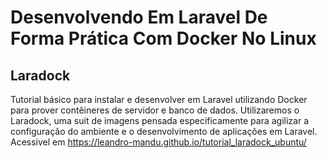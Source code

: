 # Desenvolvendo Em Laravel De Forma Prática Com Docker No Linux
## Laradock
Tutorial básico para instalar e desenvolver em Laravel utilizando Docker para prover contêineres de servidor e banco de dados.
Utilizaremos o Laradock, uma suit de imagens pensada especificamente para agilizar a configuração do ambiente e o desenvolvimento de aplicações em Laravel.
Acessivel em https://leandro-mandu.github.io/tutorial_laradock_ubuntu/
